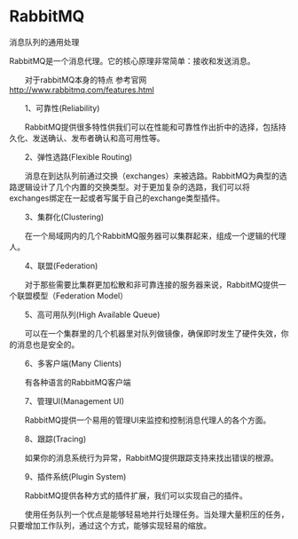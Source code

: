 # RabbitMQ
消息队列的通用处理

RabbitMQ是一个消息代理。它的核心原理非常简单：接收和发送消息。

　　对于rabbitMQ本身的特点 参考官网 http://www.rabbitmq.com/features.html

　　1、可靠性(Reliability)
  
　　RabbitMQ提供很多特性供我们可以在性能和可靠性作出折中的选择，包括持久化、发送确认、发布者确认和高可用性等。
  
　　2、弹性选路(Flexible Routing)
  
　　消息在到达队列前通过交换（exchanges）来被选路。RabbitMQ为典型的选路逻辑设计了几个内置的交换类型。对于更加复杂的选路，我们可以将exchanges绑定在一起或者写属于自己的exchange类型插件。
  
　　3、集群化(Clustering)
  
　　在一个局域网内的几个RabbitMQ服务器可以集群起来，组成一个逻辑的代理人。
  
　　4、联盟(Federation)
  
　　对于那些需要比集群更加松散和非可靠连接的服务器来说，RabbitMQ提供一个联盟模型（Federation Model）
  
　　5、高可用队列(High Available Queue)
  
　　可以在一个集群里的几个机器里对队列做镜像，确保即时发生了硬件失效，你的消息也是安全的。
  
　　6、多客户端(Many Clients)
  
　　有各种语言的RabbitMQ客户端
  
　　7、管理UI(Management UI)
  
　　RabbitMQ提供一个易用的管理UI来监控和控制消息代理人的各个方面。
  
　　8、跟踪(Tracing)
  
　　如果你的消息系统行为异常，RabbitMQ提供跟踪支持来找出错误的根源。
  
　　9、插件系统(Plugin System)
  
　　RabbitMQ提供各种方式的插件扩展，我们可以实现自己的插件。
  

　　使用任务队列一个优点是能够轻易地并行处理任务。当处理大量积压的任务，只要增加工作队列，通过这个方式，能够实现轻易的缩放。
  
